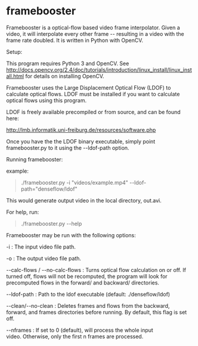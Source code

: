 # framebooster

Framebooster is a optical-flow based video frame interpolator. Given
a video, it will interpolate every other frame -- resulting in a video
with the frame rate doubled. It is written in Python with OpenCV.

Setup:

This program requires Python 3 and OpenCV. See http://docs.opencv.org/2.4/doc/tutorials/introduction/linux_install/linux_install.html
for details on installing OpenCV.

Framebooster uses the Large Displacement Optical Flow (LDOF) to calculate
optical flows. LDOF must be installed if you want to calculate optical
flows using this program.

LDOF is freely available precompiled or from source, and can be found here:

http://lmb.informatik.uni-freiburg.de/resources/software.php

Once you have the the LDOF binary executable, simply point framebooster.py
to it using the --ldof-path option.


Running framebooster:

example: 

> ./framebooster.py -i "videos/example.mp4" --ldof-path="denseflow/ldof"

This would generate output video in the local directory, out.avi.

For help, run:

> ./framebooster.py --help

Framebooster may be run with  the following options:

  -i : The input video file path.

  -o : The output video file path.

  --calc-flows / --no-calc-flows : Turns optical flow calculation on
  or off. If turned off, flows will not be recomputed, the program
  will look for precomputed flows in the forward/ and backward/ 
  directories.

  --ldof-path : Path to the ldof executable (default: ./denseflow/ldof)

  --clean/--no-clean : Deletes frames and flows from the backward,	
  forward, and frames directories before running. By default,
  this flag is set off.

  --nframes : If set to 0 (default), will process the whole input	
  video. Otherwise, only the first n frames are processed.
  

